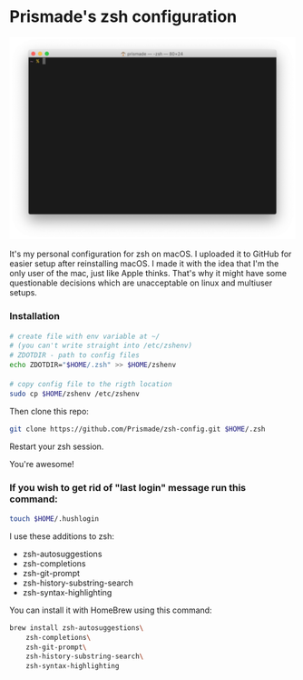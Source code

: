 # Prismade's zsh configuration

![My terminal](/images/terminal.png)

It's my personal configuration for zsh on macOS. I uploaded it to GitHub for easier setup after reinstalling macOS. I made it with the idea that I'm the only user of the mac, just like Apple thinks. That's why it might have some questionable decisions which are unacceptable on linux and multiuser setups.

### Installation

``` zsh 
# create file with env variable at ~/
# (you can't write straight into /etc/zshenv)
# ZDOTDIR - path to config files
echo ZDOTDIR="$HOME/.zsh" >> $HOME/zshenv

# copy config file to the rigth location
sudo cp $HOME/zshenv /etc/zshenv
```

Then clone this repo:

``` zsh
git clone https://github.com/Prismade/zsh-config.git $HOME/.zsh
```

Restart your zsh session.

You're awesome!

### If you wish to get rid of "last login" message run this command:

``` zsh
touch $HOME/.hushlogin
```

I use these additions to zsh:
* zsh-autosuggestions
* zsh-completions
* zsh-git-prompt
* zsh-history-substring-search
* zsh-syntax-highlighting

You can install it with HomeBrew using this command:

``` zsh
brew install zsh-autosuggestions\
    zsh-completions\
    zsh-git-prompt\
    zsh-history-substring-search\
    zsh-syntax-highlighting
```
